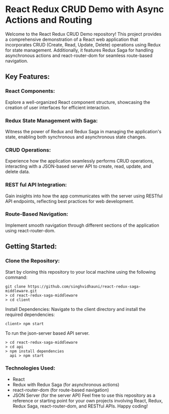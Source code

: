 
# React Redux CRUD Demo with Async Actions and Routing

Welcome to the React Redux CRUD Demo repository! This project provides a comprehensive demonstration of a React web application that incorporates CRUD (Create, Read, Update, Delete) operations using Redux for state management. Additionally, it features Redux Saga for handling asynchronous actions and react-router-dom for seamless route-based navigation.

## Key Features:

### React Components: 
Explore a well-organized React component structure, showcasing the creation of user interfaces for efficient interaction.

### Redux State Management with Saga:

Witness the power of Redux and Redux Saga in managing the application's state, enabling both synchronous and asynchronous state changes.

### CRUD Operations:

Experience how the application seamlessly performs CRUD operations, interacting with a JSON-based server API to create, read, update, and delete data.

### REST ful API Integration:

Gain insights into how the app communicates with the server using RESTful API endpoints, reflecting best practices for web development.

### Route-Based Navigation:

Implement smooth navigation through different sections of the application using react-router-dom.

## Getting Started:

### Clone the Repository:

Start by cloning this repository to your local machine using the following command:

```
git clone https://github.com/singhvidhauni/react-redux-saga-middleware.git
> cd react-redux-saga-middleware
> cd client
```
Install Dependencies: Navigate to the client directory and install the required dependencies:

```
client> npm start
```

To run the json-server based API server. 
```
> cd react-redux-saga-middleware
> cd api
> npm install dependencies
  api > npm start
```
### Technologies Used:

- React
- Redux with Redux Saga (for asynchronous actions)
- react-router-dom (for route-based navigation)
- JSON Server (for the server API)
  Feel free to use this repository as a reference or starting point for your own projects involving React, Redux, Redux Saga, react-router-dom, and RESTful APIs. Happy coding!

